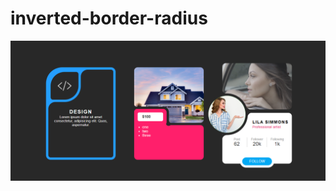 # inverted-border-radius

![image_alt](https://github.com/SougataMukherjee/inverted-border-radius/blob/main/inverted-border.png?raw=true)

